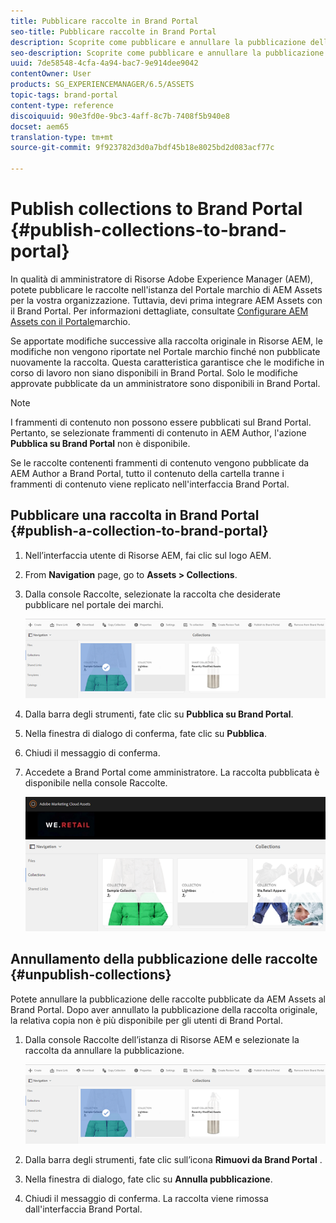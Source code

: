 ```yaml
---
title: Pubblicare raccolte in Brand Portal
seo-title: Pubblicare raccolte in Brand Portal
description: Scoprite come pubblicare e annullare la pubblicazione delle raccolte in Brand Portal.
seo-description: Scoprite come pubblicare e annullare la pubblicazione delle raccolte in Brand Portal.
uuid: 7de58548-4cfa-4a94-bac7-9e914dee9042
contentOwner: User
products: SG_EXPERIENCEMANAGER/6.5/ASSETS
topic-tags: brand-portal
content-type: reference
discoiquuid: 90e3fd0e-9bc3-4aff-8c7b-7408f5b940e8
docset: aem65
translation-type: tm+mt
source-git-commit: 9f923782d3d0a7bdf45b18e8025bd2d083acf77c

---
```



# Publish collections to Brand Portal {#publish-collections-to-brand-portal}

In qualità di amministratore di Risorse Adobe Experience Manager (AEM), potete pubblicare le raccolte nell&#39;istanza del Portale marchio di AEM Assets per la vostra organizzazione. Tuttavia, devi prima integrare AEM Assets con il Brand Portal. Per informazioni dettagliate, consultate [Configurare AEM Assets con il Portale](/help/assets/configure-aem-assets-with-brand-portal.md)marchio.

Se apportate modifiche successive alla raccolta originale in Risorse AEM, le modifiche non vengono riportate nel Portale marchio finché non pubblicate nuovamente la raccolta. Questa caratteristica garantisce che le modifiche in corso di lavoro non siano disponibili in Brand Portal. Solo le modifiche approvate pubblicate da un amministratore sono disponibili in Brand Portal.

>[!NOTE]
>
>I frammenti di contenuto non possono essere pubblicati sul Brand Portal. Pertanto, se selezionate frammenti di contenuto in AEM Author, l&#39;azione **Pubblica su Brand Portal** non è disponibile.
>
>Se le raccolte contenenti frammenti di contenuto vengono pubblicate da AEM Author a Brand Portal, tutto il contenuto della cartella tranne i frammenti di contenuto viene replicato nell&#39;interfaccia Brand Portal.

## Pubblicare una raccolta in Brand Portal {#publish-a-collection-to-brand-portal}

1. Nell’interfaccia utente di Risorse AEM, fai clic sul logo AEM.
1. From **Navigation** page, go to **Assets > Collections**.
1. Dalla console Raccolte, selezionate la raccolta che desiderate pubblicare nel portale dei marchi.

   ![select_collection](assets/select_collection.png)

1. Dalla barra degli strumenti, fate clic su **Pubblica su Brand Portal**.
1. Nella finestra di dialogo di conferma, fate clic su **Pubblica**.
1. Chiudi il messaggio di conferma.
1. Accedete a Brand Portal come amministratore. La raccolta pubblicata è disponibile nella console Raccolte.

   ![raccolta pubblicata](assets/published_collection.png)

## Annullamento della pubblicazione delle raccolte {#unpublish-collections}

Potete annullare la pubblicazione delle raccolte pubblicate da AEM Assets al Brand Portal. Dopo aver annullato la pubblicazione della raccolta originale, la relativa copia non è più disponibile per gli utenti di Brand Portal.

1. Dalla console Raccolte dell’istanza di Risorse AEM e selezionate la raccolta da annullare la pubblicazione.

   ![select_collection-1](assets/select_collection-1.png)

1. Dalla barra degli strumenti, fate clic sull’icona **Rimuovi da Brand Portal** .
1. Nella finestra di dialogo, fate clic su **Annulla pubblicazione**.
1. Chiudi il messaggio di conferma. La raccolta viene rimossa dall&#39;interfaccia Brand Portal.

